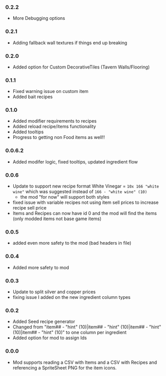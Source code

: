 ### 0.2.2
- More Debugging options

### 0.2.1
- Adding fallback wall textures if things end up breaking

### 0.2.0
- Added option for Custom DecorativeTiles (Tavern Walls/Flooring)

### 0.1.1
- Fixed warning issue on custom item
- Added bait recipes

### 0.1.0
- Added modifier requirements to recipes
- Added reload recipe/items functionality
- Added tooltips
- Progress to getting non Food items as well!!

### 0.0.6.2
- Added modifer logic, fixed tooltips, updated ingredient flow

### 0.0.6
- Update to support new recipe format White Vinegar = `10x 166 "white wine"` which was suggested instead of `166 - "white wine" (10)`
  - the mod "for now" will support both styles
- fixed issue with variable recipes not using item sell prices to increase recipe sell price
- Items and Recipes can now have id 0 and the mod will find the items (only modded items not base game items)

### 0.0.5
- added even more safety to the mod (bad headers in file)

### 0.0.4
- Added more safety to mod

### 0.0.3
- Update to split silver and copper prices
- fixing issue I added on the new ingredient column types

### 0.0.2
- Added Seed recipe generator
- Changed from "item## - "hint" (10)|item## - "hint" (10)|item## - "hint" (10)|item## - "hint" (10)" to one column per ingredient
- Added option for mod to assign Ids

### 0.0.0
- Mod supports reading a CSV with Items and a CSV with Recipes and referencing a SpriteSheet PNG for the item icons.